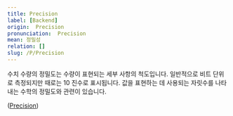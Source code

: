 ```yaml
---
title: Precision
label: [Backend]
origin:  Precision
pronunciation:  Precision
mean: 정밀성
relation: []
slug: /P/Precision
---
```


<content>

<p>수치 수량의 정밀도는 수량이 표현되는 세부 사항의 척도입니다. 일반적으로 비트 단위로 측정되지만 때로는 10 진수로 표시됩니다. 값을 표현하는 데 사용되는 자릿수를 나타내는 수학의 정밀도와 관련이 있습니다.</p>
<p>(<a href="https://en.wikipedia.org/wiki/Precision_(computer_science)">Precision</a>)</p>

</content>
